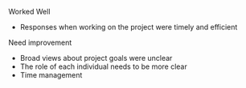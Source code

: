Worked Well
- Responses when working on the project were timely and efficient

Need improvement
- Broad views about project goals were unclear
- The role of each individual needs to be more clear
- Time management